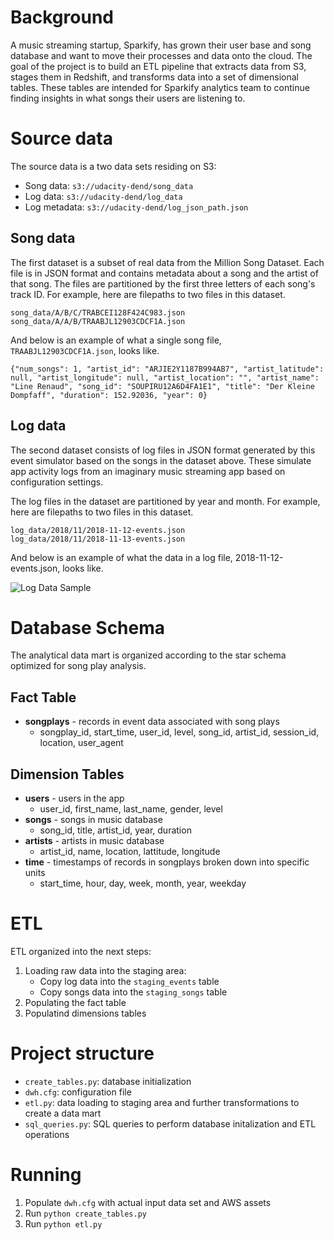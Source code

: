 # Background
A music streaming startup, Sparkify, has grown their user base and song database and want to move their processes and data onto the cloud. The goal of the project is to build an ETL pipeline that extracts data from S3, stages them in Redshift, and transforms data into a set of dimensional tables. These tables are intended for Sparkify analytics team to continue finding insights in what songs their users are listening to.

# Source data
The source data is a two data sets residing on S3:
* Song data: `s3://udacity-dend/song_data`
* Log data: `s3://udacity-dend/log_data`
* Log metadata: `s3://udacity-dend/log_json_path.json`

## Song data
The first dataset is a subset of real data from the Million Song Dataset. Each file is in JSON format and contains metadata about a song and the artist of that song. The files are partitioned by the first three letters of each song's track ID. For example, here are filepaths to two files in this dataset.

    song_data/A/B/C/TRABCEI128F424C983.json
    song_data/A/A/B/TRAABJL12903CDCF1A.json

And below is an example of what a single song file, `TRAABJL12903CDCF1A.json`, looks like.

    {"num_songs": 1, "artist_id": "ARJIE2Y1187B994AB7", "artist_latitude": null, "artist_longitude": null, "artist_location": "", "artist_name": "Line Renaud", "song_id": "SOUPIRU12A6D4FA1E1", "title": "Der Kleine Dompfaff", "duration": 152.92036, "year": 0}

## Log data
The second dataset consists of log files in JSON format generated by this event simulator based on the songs in the dataset above. These simulate app activity logs from an imaginary music streaming app based on configuration settings.

The log files in the dataset are partitioned by year and month. For example, here are filepaths to two files in this dataset.

    log_data/2018/11/2018-11-12-events.json
    log_data/2018/11/2018-11-13-events.json

And below is an example of what the data in a log file, 2018-11-12-events.json, looks like.

![Log Data Sample](https://video.udacity-data.com/topher/2019/February/5c6c3ce5_log-data/log-data.png) 

# Database Schema
The analytical data mart is organized according to the star schema optimized for song play analysis.

## Fact Table
* **songplays** - records in event data associated with song plays
    * songplay_id, start_time, user_id, level, song_id, artist_id, session_id, location, user_agent

## Dimension Tables
* **users** - users in the app 
    * user_id, first_name, last_name, gender, level
* **songs** - songs in music database
    * song_id, title, artist_id, year, duration
* **artists** - artists in music database
    * artist_id, name, location, lattitude, longitude
* **time** - timestamps of records in songplays broken down into specific units
    * start_time, hour, day, week, month, year, weekday
    
# ETL
ETL organized into the next steps:
1. Loading raw data into the staging area:
    * Copy log data into the `staging_events` table
    * Copy songs data into the `staging_songs` table
2. Populating the fact table
3. Populatind dimensions tables

# Project structure
* `create_tables.py`: database initialization
* `dwh.cfg`: configuration file
* `etl.py`: data loading to staging area and further transformations to create a data mart
* `sql_queries.py`: SQL queries to perform database initalization and ETL operations

# Running
1. Populate `dwh.cfg` with actual input data set and AWS assets
2. Run `python create_tables.py`
3. Run `python etl.py`

